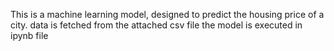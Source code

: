 This is a machine learning model, designed to predict the housing price of a city.
data is fetched from the attached csv file
the model is executed in ipynb file
